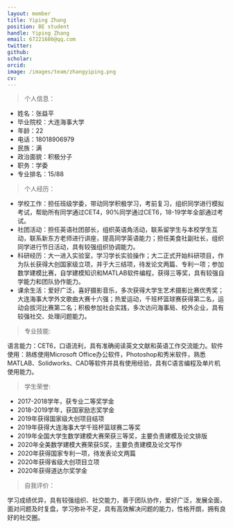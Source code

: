 ```yaml
---
layout: member
title: Yiping Zhang
position: BE student
handle: Yiping Zhang
email: 67221686@qq.com
twitter: 
github: 
scholar:
orcid: 
image: /images/team/zhangyiping.png
cv: 
---
```


> 个人信息：

- 姓名：张益平            
- 毕业院校：大连海事大学      
- 年龄：22
- 电话：18018906979           
- 民族：满
- 政治面貌：积极分子
- 职务：学委                  
- 专业排名：15/88

> 个人经历：

- 学校工作：担任班级学委，带动同学积极学习，考前复习，组织同学进行模拟考试，帮助所有同学通过CET4，90%同学通过CET6，18-19学年全部通过考试。
- 社团活动：担任英语社团部长，组织英语角活动，联系留学生与本校学生互动，联系新东方老师进行讲座，提高同学英语能力；担任美食社副社长，组织同学进行节日活动，具有较强组织协调能力。
- 科研经历：大一进入实验室，学习学长实验操作；大二正式开始科研项目，作为队长获得大创国家级立项，并于大三结项，待发论文两篇、专利一项；参加数学建模比赛，自学建模知识和MATLAB软件编程，获得三等奖，具有较强自学能力和团队协作能力。
- 课余生活：爱好广泛，喜好摄影音乐，多次获得大学生艺术摄影比赛优秀奖；大连海事大学外文歌曲大赛十六强；热爱运动，千班杯篮球赛获得第二名，运动会拔河比赛第二名；积极参加社会实践，多次访问海事局、校外企业，具有较强社交、处理问题能力。
  

> 专业技能:

语言能力：CET6，口语流利，具有准确阅读英文文献和英语工作交流能力。软件使用：熟练使用Microsoft Office办公软件，Photoshop和秀米软件，熟悉MATLAB、Solidworks、CAD等软件并具有使用经验，具有C语言编程及单片机使用能力。

> 学生荣誉:

- 2017-2018学年，获专业二等奖学金
- 2018-2019学年，获国家励志奖学金
- 2019年获得国家级大创项目结项
- 2019年获得大连海事大学千班杯篮球赛二等奖
- 2019年全国大学生数学建模大赛荣获三等奖，主要负责建模及论文排版
- 2020年全美数学建模大赛荣获S奖，主要负责建模及论文写作
- 2020年获得国家专利一项，待发表论文两篇
- 2020年获得省级大创项目立项
- 2020年获得道达尔奖学金

>自我评价：

学习成绩优异，具有较强组织、社交能力，善于团队协作，爱好广泛，发展全面，面对问题及时复盘，学习弥补不足，具有高效解决问题的能力，性格开朗，拥有良好的社交圈。
